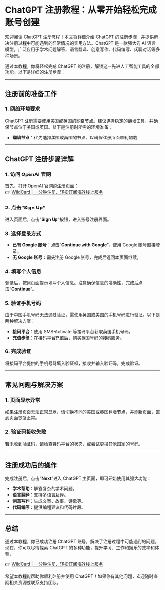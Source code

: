 # ChatGPT 注册教程：从零开始轻松完成账号创建

欢迎阅读 ChatGPT 注册教程！本文将详细介绍 ChatGPT 的注册步骤，并提供解决注册过程中可能遇到的异常情况的实用方法。ChatGPT 是一款强大的 AI 语言模型，广泛应用于学术问题解答、语言翻译、创意写作、代码编写、闲聊对话等多种场景。

通过本教程，你将轻松完成 ChatGPT 的注册，解锁这一先进人工智能工具的全部功能。以下是详细的注册步骤：

---

## **注册前的准备工作**

### **1. 网络环境要求**
ChatGPT 注册需要使用美国或英国的网络节点。建议选择稳定的翻墙工具，并确保节点位于美国或英国。以下是注册时所需的环境准备：

- **翻墙节点**：优先选择美国或英国的节点，以确保注册页面顺利加载。

---

## **ChatGPT 注册步骤详解**

### **1. 访问 OpenAI 官网**
首先，打开 OpenAI 官网的注册页面：  
👉 [WildCard | 一分钟注册，轻松订阅海外线上服务](https://bbtdd.com/WildCard)

### **2. 点击“Sign Up”**
进入页面后，点击“**Sign Up**”按钮，进入账号注册界面。

### **3. 选择登录方式**
- **已有 Google 账号**：点击“**Continue with Google**”，使用 Google 账号直接登录。
- **无 Google 账号**：需先注册 Google 账号，完成后返回本页面继续。

### **4. 填写个人信息**
登录后，按照页面提示填写个人信息。注意确保信息的准确性，完成后点击“**Continue**”。

### **5. 验证手机号码**
由于中国手机号码无法通过验证，需使用英国或美国的手机号码进行验证。以下是两种解决方案：
- **接码平台**：使用 SMS-Activate 等接码平台获取英国手机号码。
- **充值步骤**：在接码平台充值后，购买英国号码的接码服务。

### **6. 完成验证**
将接码平台提供的手机号码填入验证框，接收并输入验证码，完成验证。

---

## **常见问题与解决方案**

### **1. 页面显示异常**
如果注册页面无法正常显示，请切换不同的美国或英国翻墙节点，并刷新页面，直到页面恢复正常。

### **2. 验证码接收失败**
若未收到验证码，请检查接码平台的状态，或尝试更换其他国家的号码。

---

## **注册成功后的操作**

完成注册后，点击“**Next**”进入 ChatGPT 主页面，即可开始使用其强大功能：

- **学术帮助**：解答复杂的学术问题。
- **语言翻译**：支持多语言互译。
- **创意写作**：生成文案、故事、诗歌等。
- **代码编写**：提供编程建议和代码片段。

---

## **总结**

通过本教程，你已成功注册 ChatGPT 账号，解决了注册过程中可能遇到的问题。现在，你可以尽情探索 ChatGPT 的多种功能，提升学习、工作和娱乐的效率和体验。

👉 [WildCard | 一分钟注册，轻松订阅海外线上服务](https://bbtdd.com/WildCard)

希望本教程能帮助你顺利注册并使用 ChatGPT！如果你有其他问题，欢迎随时查阅相关资源或联系支持团队。
